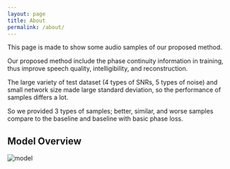 ```yaml
---
layout: page
title: About
permalink: /about/
---
```


This page is made to show some audio samples of our proposed method.

Our proposed method include the phase continuity information in training, thus improve speech quality, intelligibility, and reconstruction. 

The large variety of test dataset (4 types of SNRs, 5 types of noise) and small network size made large standard deviation, so the performance of samples differs a lot. 

So we provided 3 types of samples; better, similar, and worse samples compare to the baseline and baseline with basic phase loss.



## Model Overview

![model](icassp2022pcl.github.io/img/model_overview.png)

